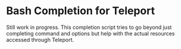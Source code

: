 # Bash Completion for Teleport

Still work in progress. This completion script tries to go beyond just
completing command and options but help with the actual resources
accessed through Teleport.
